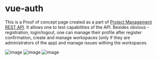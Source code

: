 # vue-auth
This is a Proof of concept page created as a part of <a href="https://github.com/bmiskowicz/ProjectsJava" target="_blank">Project Management REST API</a>.
It allows one to test capabilities of the API.
Besides obvious - registration, login/logout, one can manage their profile after register confirmation, create and manage workspaces (only if they are administrators of the app) and manage issues withing the workspaces.

![image](https://user-images.githubusercontent.com/73662402/219073953-f747268f-530c-4b51-ac0c-82922db6bd88.png)
![image](https://user-images.githubusercontent.com/73662402/219074048-039fa299-344c-45db-8484-52b277257fd0.png)
![image](https://user-images.githubusercontent.com/73662402/219074151-58e8a517-01e3-47f9-b540-5df31e0a19cd.png)

